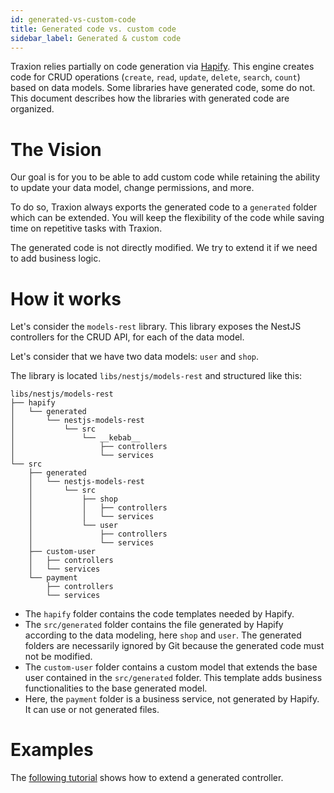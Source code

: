 ```yaml
---
id: generated-vs-custom-code
title: Generated code vs. custom code
sidebar_label: Generated & custom code
---
```


Traxion relies partially on code generation via [Hapify](https://docs.hapify.io/). This engine creates code for CRUD operations (`create`, `read`, `update`, `delete`, `search`, `count`) based on data models.
Some libraries have generated code, some do not. This document describes how the libraries with generated code are organized.

# The Vision[](https://docs.amplication.com/how-to/custom-code/#the-vision)

Our goal is for you to be able to add custom code while retaining the ability to update your data model, change permissions, and more.

To do so, Traxion always exports the generated code to a `generated` folder which can be extended. You will keep the flexibility of the code while saving time on repetitive tasks with Traxion.

The generated code is not directly modified. We try to extend it if we need to add business logic.

# **How it works**

Let's consider the `models-rest` library. This library exposes the NestJS controllers for the CRUD API, for each of the data model.

Let's consider that we have two data models: `user` and `shop`.

The library is located `libs/nestjs/models-rest` and structured like this:

```text
libs/nestjs/models-rest
├── hapify
│   └── generated
│       └── nestjs-models-rest
│           └── src
│               └── __kebab__
│                   ├── controllers
│                   └── services
└── src
    ├── generated
    │   └── nestjs-models-rest
    │       └── src
    │           ├── shop
    │           │   ├── controllers
    │           │   └── services
    │           └── user
    │               ├── controllers
    │               └── services
    ├── custom-user
    │   ├── controllers
    │   └── services
    └── payment
        ├── controllers
        └── services
```

- The `hapify` folder contains the code templates needed by Hapify.
- The `src/generated` folder contains the file generated by Hapify according to the data modeling, here `shop` and `user`. The generated folders are necessarily ignored by Git because the generated code must not be modified.
- The `custom-user` folder contains a custom model that extends the base user contained in the `src/generated` folder. This template adds business functionalities to the base generated model.
- Here, the `payment` folder is a business service, not generated by Hapify. It can use or not generated files.

# Examples

The [following tutorial](/docs/how-to/nestjs/extend-a-generated-controller) shows how to extend a generated controller.
